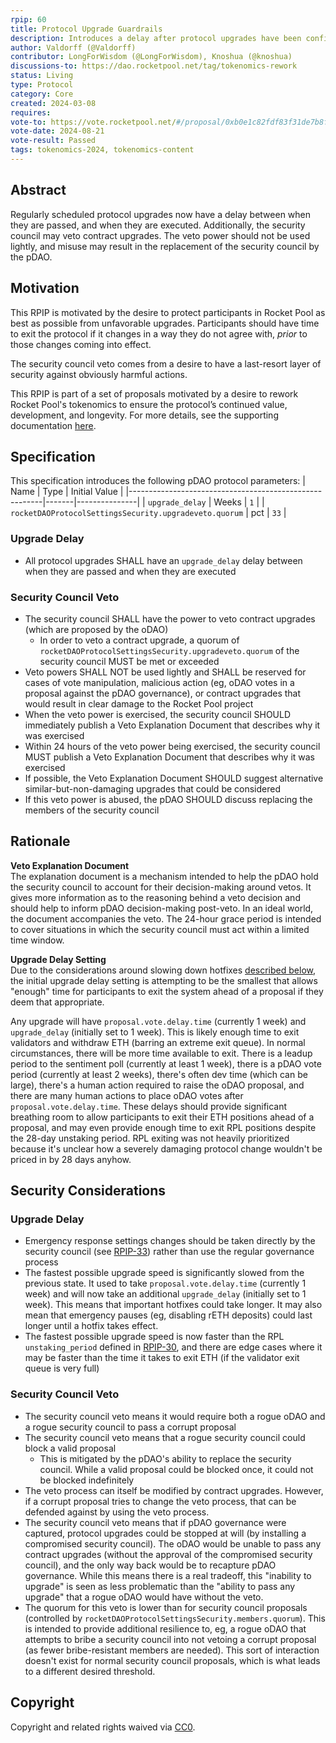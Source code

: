```yaml
---
rpip: 60
title: Protocol Upgrade Guardrails
description: Introduces a delay after protocol upgrades have been confirmed but prior to them coming into effect.
author: Valdorff (@Valdorff)
contributor: LongForWisdom (@LongForWisdom), Knoshua (@knoshua)
discussions-to: https://dao.rocketpool.net/tag/tokenomics-rework
status: Living
type: Protocol
category: Core
created: 2024-03-08
requires:
vote-to: https://vote.rocketpool.net/#/proposal/0xb0e1c82fdf83f31de7b8f84767a092fddfb21abb71d81ea3aeec9acdcf43902d
vote-date: 2024-08-21
vote-result: Passed
tags: tokenomics-2024, tokenomics-content
---
```


## Abstract

Regularly scheduled protocol upgrades now have a delay between when they are passed, and when they are executed. Additionally, the security council may veto contract upgrades. The veto power should not be used lightly, and misuse may result in the replacement of the security council by the pDAO.

## Motivation

This RPIP is motivated by the desire to protect participants in Rocket Pool as best as possible from unfavorable upgrades. Participants should have time to exit the protocol if it changes in a way they do not agree with, _prior_ to those changes coming into effect.

The security council veto comes from a desire to have a last-resort layer of security against obviously harmful actions.

This RPIP is part of a set of proposals motivated by a desire to rework Rocket Pool's tokenomics to ensure the protocol’s continued value, development, and longevity. For more details, see the supporting documentation [here](../tokenomics-explainers/001-why-rework.md).

## Specification

This specification introduces the following pDAO protocol parameters:
| Name                                                   | Type  | Initial Value |
|--------------------------------------------------------|-------|---------------|
| `upgrade_delay`                                        | Weeks | `1`           |
| `rocketDAOProtocolSettingsSecurity.upgradeveto.quorum` | pct   | `33`          |


### Upgrade Delay
- All protocol upgrades SHALL have an `upgrade_delay` delay between when they are passed and when they are executed


### Security Council Veto
- The security council SHALL have the power to veto contract upgrades (which are proposed by the oDAO)
  - In order to veto a contract upgrade, a quorum of `rocketDAOProtocolSettingsSecurity.upgradeveto.quorum` of the security council MUST be met or exceeded
- Veto powers SHALL NOT be used lightly and SHALL be reserved for cases of vote manipulation, malicious action (eg, oDAO votes in a proposal against the pDAO governance), or contract upgrades that would result in clear damage to the Rocket Pool project
- When the veto power is exercised, the security council SHOULD immediately publish a Veto Explanation Document that describes why it was exercised
- Within 24 hours of the veto power being exercised, the security council MUST publish a Veto Explanation Document that describes why it was exercised
- If possible, the Veto Explanation Document SHOULD suggest alternative similar-but-non-damaging upgrades that could be considered
- If this veto power is abused, the pDAO SHOULD discuss replacing the members of the security council

## Rationale
**Veto Explanation Document**  
The explanation document is a mechanism intended to help the pDAO hold the security council to account for their decision-making around vetos. It gives more information as to the reasoning behind a veto decision and should help to inform pDAO decision-making post-veto. In an ideal world, the document accompanies the veto. The 24-hour grace period is intended to cover situations in which the security council must act within a limited time window.

**Upgrade Delay Setting**  
Due to the considerations around slowing down hotfixes [described below](#security-considerations), the initial upgrade delay setting is attempting to be the smallest that allows "enough" time for participants to exit the system ahead of a proposal if they deem that appropriate.

Any upgrade will have `proposal.vote.delay.time` (currently 1 week) and `upgrade_delay` (initially set to 1 week). This is likely enough time to exit validators and withdraw ETH (barring an extreme exit queue). In normal circumstances, there will be more time available to exit. There is a leadup period to the sentiment poll (currently at least 1 week), there is a pDAO vote period (currently at least 2 weeks), there's often dev time (which can be large), there's a human action required to raise the oDAO proposal, and there are many human actions to place oDAO votes after `proposal.vote.delay.time`. These delays should provide significant breathing room to allow participants to exit their ETH positions ahead of a proposal, and may even provide enough time to exit RPL positions despite the 28-day unstaking period. RPL exiting was not heavily prioritized because it's unclear how a severely damaging protocol change wouldn't be priced in by 28 days anyhow.

## Security Considerations

### Upgrade Delay
- Emergency response settings changes should be taken directly by the security council (see [RPIP-33](RPIP-33.md)) rather than use the regular governance process
- The fastest possible upgrade speed is significantly slowed from the previous state. It used to take `proposal.vote.delay.time` (currently 1 week) and will now take an additional `upgrade_delay` (initially set to 1 week). This means that important hotfixes could take longer. It may also mean that emergency pauses (eg, disabling rETH deposits) could last longer until a hotfix takes effect.
- The fastest possible upgrade speed is now faster than the RPL `unstaking_period` defined in [RPIP-30](RPIP-30.md), and there are edge cases where it may be faster than the time it takes to exit ETH (if the validator exit queue is very full)

### Security Council Veto
- The security council veto means it would require both a rogue oDAO and a rogue security council to pass a corrupt proposal
- The security council veto means that a rogue security council could block a valid proposal
  - This is mitigated by the pDAO's ability to replace the security council. While a valid proposal could be blocked once, it could not be blocked indefinitely
- The veto process can itself be modified by contract upgrades. However, if a corrupt proposal tries to change the veto process, that can be defended against by using the veto process.
- The security council veto means that if pDAO governance were captured, protocol upgrades could be stopped at will (by installing a compromised security council). The oDAO would be unable to pass any contract upgrades (without the approval of the compromised security council), and the only way back would be to recapture pDAO governance. While this means there is a real tradeoff, this "inability to upgrade" is seen as less problematic than the "ability to pass any upgrade" that a rogue oDAO would have without the veto.
- The quorum for this veto is lower than for security council proposals (controlled by `rocketDAOProtocolSettingsSecurity.members.quorum`). This is intended to provide additional resilience to, eg, a rogue oDAO that attempts to bribe a security council into not vetoing a corrupt proposal (as fewer bribe-resistant members are needed). This sort of interaction doesn't exist for normal security council proposals, which is what leads to a different desired threshold.

## Copyright
Copyright and related rights waived via [CC0](https://creativecommons.org/publicdomain/zero/1.0/).
